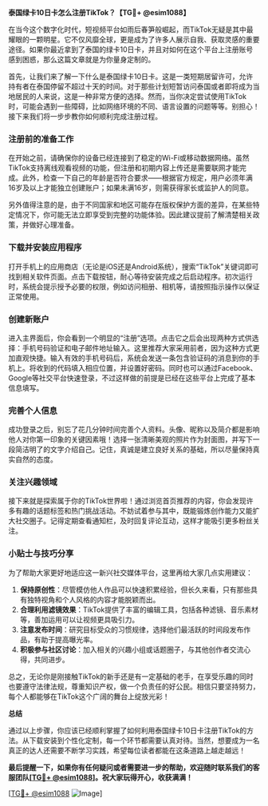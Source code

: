 **泰国绿卡10日卡怎么注册TikTok？【TG💪+ @esim1088】**

在当今这个数字化时代，短视频平台如雨后春笋般崛起，而TikTok无疑是其中最耀眼的一颗明星。它不仅风靡全球，更是成为了许多人展示自我、获取灵感的重要途径。如果你最近拿到了泰国的绿卡10日卡，并且对如何在这个平台上注册账号感到困惑，那么这篇文章就是为你量身定制的。

首先，让我们来了解一下什么是泰国绿卡10日卡。这是一类短期居留许可，允许持有者在泰国停留不超过十天的时间。对于那些计划短暂访问泰国或者即将成为当地居民的人来说，这是一种非常方便的选择。然而，当你决定尝试使用TikTok时，可能会遇到一些障碍，比如网络环境的不同、语言设置的问题等等。别担心！接下来我们将一步步教你如何顺利完成注册过程。

### 注册前的准备工作

在开始之前，请确保你的设备已经连接到了稳定的Wi-Fi或移动数据网络。虽然TikTok支持离线观看视频的功能，但注册和初期内容上传还是需要联网才能完成。此外，检查一下自己的年龄是否符合要求——根据官方规定，用户必须年满16岁及以上才能独立创建账户；如果未满16岁，则需获得家长或监护人的同意。

另外值得注意的是，由于不同国家和地区可能存在版权保护方面的差异，在某些特定情况下，你可能无法立即享受到完整的功能体验。因此建议提前了解清楚相关政策，并做好心理准备。

### 下载并安装应用程序

打开手机上的应用商店（无论是iOS还是Android系统），搜索“TikTok”关键词即可找到相关软件页面。点击下载按钮，耐心等待安装完成之后启动程序。初次运行时，系统会提示授予必要的权限，例如访问相册、相机等，请按照指示操作以保证正常使用。

### 创建新账户

进入主界面后，你会看到一个明显的“注册”选项。点击它之后会出现两种方式供选择：手机号码验证和电子邮件地址输入。这里推荐大家采用前者，因为这种方式更加直观快捷。输入有效的手机号码后，系统会发送一条包含验证码的消息到你的手机上。将收到的代码填入相应位置，并设置好密码。同时也可以通过Facebook、Google等社交平台快速登录，不过这样做的前提是已经在这些平台上完成了基本信息填写。

### 完善个人信息

成功登录之后，别忘了花几分钟时间完善个人资料。头像、昵称以及简介都是影响他人对你第一印象的关键因素哦！选择一张清晰美观的照片作为封面图，并写下一段简洁明了的文字介绍自己。记住，真诚是建立良好关系的基础，所以尽量保持真实自然的态度。

### 关注兴趣领域

接下来就是探索属于你的TikTok世界啦！通过浏览首页推荐的内容，你会发现许多有趣的话题标签和热门挑战活动。不妨试着参与其中，既能锻炼创作能力又能扩大社交圈子。记得定期查看通知栏，及时回复评论互动，这样才能吸引更多粉丝关注。

### 小贴士与技巧分享

为了帮助大家更好地适应这一新兴社交媒体平台，这里再给大家几点实用建议：

1. **保持原创性**：尽管模仿他人作品可以快速积累经验，但长久来看，只有那些具有独特视角和个人风格的内容才能脱颖而出。
2. **合理利用滤镜效果**：TikTok提供了丰富的编辑工具，包括各种滤镜、音乐素材等，善加运用可以让视频更具吸引力。
3. **注意发布时间**：研究目标受众的习惯规律，选择他们最活跃的时间段发布作品，有助于提高曝光率。
4. **积极参与社区讨论**：加入相关的兴趣小组或话题圈子，与其他创作者交流心得，共同进步。

总之，无论你是刚接触TikTok的新手还是有一定基础的老手，在享受乐趣的同时也要遵守法律法规，尊重知识产权，做一个负责任的好公民。相信只要坚持努力，每个人都能够在TikTok这个广阔的舞台上绽放光彩！

**总结**

通过以上步骤，你应该已经顺利掌握了如何利用泰国绿卡10日卡注册TikTok的方法。从下载安装到个性化定制，每一个环节都需要认真对待。当然，想要成为一名真正的达人还需要不断学习实践，希望每位读者都能在这条道路上越走越远！

**最后提醒一下，如果你有任何疑问或者需要进一步的帮助，欢迎随时联系我们的客服团队[[TG💪+ @esim1088](https://t.me/s/esim1088)]。祝大家玩得开心，收获满满！**

[[TG💪+ @esim1088](https://t.me/s/esim1088) ![Image](https://i.postimg.cc/4NQfJmqS/Snipaste-2025-05-13-00-14-12.png)]